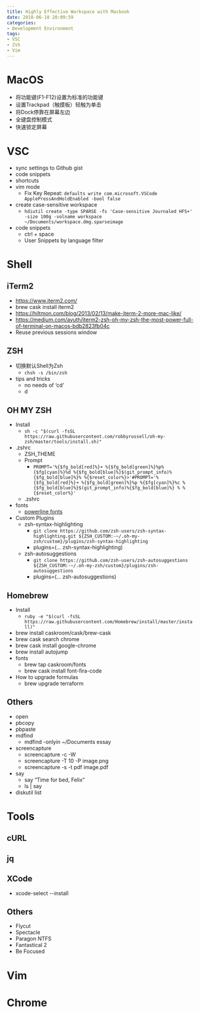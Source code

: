 ```yaml
---
title: Highly Effective Workspace with Macbook
date: 2018-06-10 20:09:59
categories:
- Development Environment
tags:
- VSC
- Zsh
- Vim
---
```

# MacOS

* 将功能键(F1-F12)设置为标准的功能键
* 设置Trackpad（触摸板）轻触为单击
* 将Dock停靠在屏幕左边
* 全键盘控制模式
* 快速锁定屏幕

<!-- more -->

# VSC

* sync settings to Github gist
* code snippets
* shortcuts
* vim mode
    * Fix Key Repeat: `defaults write com.microsoft.VSCode ApplePressAndHoldEnabled -bool false`
* create case-sensitive workspace
    * `hdiutil create -type SPARSE -fs 'Case-sensitive Journaled HFS+' -size 100g -volname workspace ~/Documents/workspace.dmg.sparseimage`
* code snippets
    * ctrl + space
    * User Snippets by language filter

# Shell

## iTerm2
* https://www.iterm2.com/
* brew cask install iterm2
* https://hiltmon.com/blog/2013/02/13/make-iterm-2-more-mac-like/
* https://medium.com/ayuth/iterm2-zsh-oh-my-zsh-the-most-power-full-of-terminal-on-macos-bdb2823fb04c
* Reuse previous sessions window

## ZSH
* 切换默认Shell为Zsh
    * `chsh -s /bin/zsh`
* tips and tricks
    * no needs of ‘cd'
    * d

## OH MY ZSH
* Install
    * `sh -c "$(curl -fsSL https://raw.githubusercontent.com/robbyrussell/oh-my-zsh/master/tools/install.sh)"`
* .zshrc
    * ZSH_THEME
    * Prompt
        * `PROMPT='%{$fg_bold[red]%}➜ %{$fg_bold[green]%}%p%{$fg[cyan]%}%d %{$fg_bold[blue]%}$(git_prompt_info)%{$fg_bold[blue]%}% %{$reset_color%}>'#PROMPT='%{$fg_bold[red]%}➜ %{$fg_bold[green]%}%p %{$fg[cyan]%}%c %{$fg_bold[blue]%}$(git_prompt_info)%{$fg_bold[blue]%} % %{$reset_color%}'`
    * .zshrc
* fonts
  * [powerline fonts](https://github.com/powerline/fonts)
* Custom Plugins
  * zsh-syntax-highlighting
    * `git clone https://github.com/zsh-users/zsh-syntax-highlighting.git ${ZSH_CUSTOM:-~/.oh-my-zsh/custom}/plugins/zsh-syntax-highlighting`
    * plugins=(... zsh-syntax-highlighting)
  * zsh-autosuggestions
    * `git clone https://github.com/zsh-users/zsh-autosuggestions ${ZSH_CUSTOM:-~/.oh-my-zsh/custom}/plugins/zsh-autosuggestions`
    * plugins=(... zsh-autosuggestions)

## Homebrew
* Install
    * `ruby -e "$(curl -fsSL https://raw.githubusercontent.com/Homebrew/install/master/install)"`
* brew install caskroom/cask/brew-cask
* brew cask search chrome
* brew cask install google-chrome
* brew install autojump
* fonts
    * brew tap caskroom/fonts
    * brew cask install font-fira-code
* How to upgrade formulas
    * brew upgrade terraform

## Others
* open
* pbcopy
* pbpaste
* mdfind
    * mdfind -onlyin ~/Documents essay
* screencapture
    * screencapture -c -W
    * screencapture -T 10 -P image.png
    * screencapture -s -t pdf image.pdf
* say
    * say “Time for bed, Felix”
    * ls | say
* diskutil list

# Tools

## cURL

## jq

## XCode
* xcode-select --install

## Others
* Flycut
* Spectacle
* Paragon NTFS
* Fantastical 2
* Be Focused

# Vim

# Chrome
